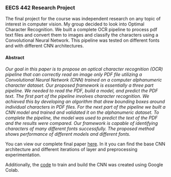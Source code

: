 ### EECS 442 Research Project
The final project for the course was independent research on any topic of interest in computer vision.  My group decided to look into Optimal Character Recognition.  We built a complete OCR pipeline to process pdf text files and convert them to images and classify the characters using a Convolutional Neural Network.  This pipeline was tested on different fonts and with different CNN architectures.

#### Abstract
*Our goal in this paper is to propose an optical character recognition (OCR) pipeline that can correctly read an image only PDF file utilizing a Convolutional Neural Network (CNN) trained on a computer alphanumeric character dataset. Our proposed framework is essentially a three part pipeline.  We needed to read the PDF, build a model, and predict the PDF text.  The first part of the pipeline involves character recognition.  We achieved this by developing an algorithm that drew bounding boxes around individual characters in PDF files.  For the next part of the pipeline we built a CNN model and trained and validated it on the alphanumeric dataset.  To complete the pipeline, the model was used to predict the text of the PDF and the results were compared.  Our framework is capable of identifying characters of many different fonts successfully.  The proposed method shows performance of different models and different fonts.*

You can view our complete final paper [here](./EECS442_FinalProject.pdf). In it you can find the base CNN architecture and different iterations of layer and preprocessing experimentation.

Additionally, the [code](./CNN.ipynb) to train and build the CNN was created using Google Colab.
